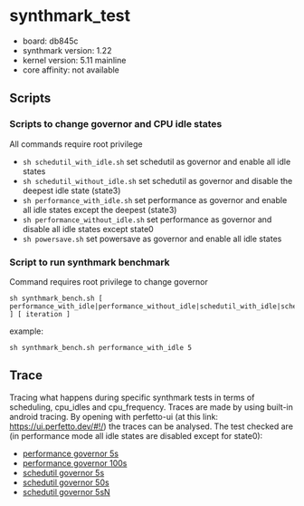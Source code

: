# synthmark_test 

- board: db845c
- synthmark version: 1.22
- kernel version: 5.11 mainline
- core affinity: not available

## Scripts

### Scripts to change governor and CPU idle states
All commands require root privilege
- ```sh schedutil_with_idle.sh``` set schedutil as governor and enable all idle states
- ```sh schedutil_without_idle.sh``` set schedutil as governor and disable the deepest idle state (state3)
- ```sh performance_with_idle.sh``` set performance as governor and enable all idle states except the deepest (state3)
- ```sh performance_without_idle.sh``` set performance as governor and disable all idle states except state0
- ```sh powersave.sh``` set powersave as governor and enable all idle states

### Script to run synthmark benchmark
Command requires root privilege to change governor
```command
sh synthmark_bench.sh [ performance_with_idle|performance_without_idle|schedutil_with_idle|schedutil_without_idle ] [ iteration ] 
```
example:
```command
sh synthmark_bench.sh performance_with_idle 5 
```
## Trace
Tracing what happens during specific synthmark tests in terms of scheduling, cpu_idles and cpu_frequency. Traces are made by using built-in android tracing. By opening with perfetto-ui (at this link:  https://ui.perfetto.dev/#!/) the traces can be analysed.
The test checked are (in performance mode all idle states are disabled except for state0):
- [performance governor 5s]()
- [performance governor 100s]()
- [schedutil governor 5s]()
- [schedutil governor 50s]()
- [schedutil governor 5sN]()

